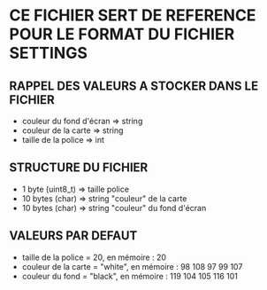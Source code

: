 # CE FICHIER SERT DE REFERENCE POUR LE FORMAT DU FICHIER SETTINGS

## RAPPEL DES VALEURS A STOCKER DANS LE FICHIER

 * couleur du fond d'écran  => string
 * couleur de la carte      => string
 * taille de la police      => int

 ## STRUCTURE DU FICHIER

 * 1 byte (uint8_t)    => taille police
 * 10 bytes (char)     => string "couleur" de la carte
 * 10 bytes (char)     => string "couleur" du fond d'écran

 ## VALEURS PAR DEFAUT

 * taille de la police = 20, en mémoire : 20
 * couleur de la carte = "white", en mémoire :  98 108 97 99 107
 * couleur du fond = "black", en mémoire :      119 104 105 116 101